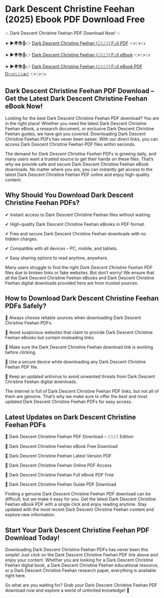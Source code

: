 # Dark Descent Christine Feehan (2025) Ebook PDF Download Free

💥 Dark Descent Christine Feehan PDF Download Now! 💥

➤ ►🌍📚📱👉 [Dark Descent Christine Feehan (𝟸𝟶𝟸𝟻) F𝚞ll PDF](https://getpdf.xyz/dark-descent-christine-feehan) 👈👈👈


➤ ►🌍📚📱👉 [Dark Descent Christine Feehan (𝟸𝟶𝟸𝟻) F𝚞ll eBook](https://getpdf.xyz/dark-descent-christine-feehan) 👈👈👈


➤ ►🌍📚📱👉 [Dark Descent Christine Feehan (𝟸𝟶𝟸𝟻) F𝚞ll eBook PDF D𝚘𝚠𝚗𝚕𝚘a𝚍](https://getpdf.xyz/dark-descent-christine-feehan) 👈👈👈


## Dark Descent Christine Feehan PDF Download – Get the Latest Dark Descent Christine Feehan eBook Now!

Looking for the best Dark Descent Christine Feehan PDF download? You are in the right place! Whether you need the latest Dark Descent Christine Feehan eBook, a research document, or exclusive Dark Descent Christine Feehan guides, we have got you covered. Downloading Dark Descent Christine Feehan PDFs has never been easier. With our direct links, you can access Dark Descent Christine Feehan PDF files within seconds.

The demand for *Dark Descent Christine Feehan* PDFs is growing daily, and many users want a trusted source to get their hands on these files. That’s why we provide safe and secure Dark Descent Christine Feehan eBook downloads. No matter where you are, you can instantly get access to the latest Dark Descent Christine Feehan PDF online and enjoy high-quality content.

## Why Should You Download Dark Descent Christine Feehan PDFs?

✔ Instant access to Dark Descent Christine Feehan files without waiting.

✔ High-quality Dark Descent Christine Feehan eBooks in PDF format.

✔ Free and secure Dark Descent Christine Feehan downloads with no hidden charges.

✔ Compatible with all devices – PC, mobile, and tablets.

✔ Easy sharing options to read anytime, anywhere.

Many users struggle to find the right *Dark Descent Christine Feehan* PDF files due to broken links or fake websites. But don’t worry! We ensure that all the Dark Descent Christine Feehan eBooks and Dark Descent Christine Feehan digital downloads provided here are from trusted sources.

## How to Download Dark Descent Christine Feehan PDFs Safely?

📌 Always choose reliable sources when downloading Dark Descent Christine Feehan PDFs.

📌 Avoid suspicious websites that claim to provide Dark Descent Christine Feehan eBooks but contain misleading links.

📌 Make sure the Dark Descent Christine Feehan download link is working before clicking.

📌 Use a secure device while downloading any Dark Descent Christine Feehan PDF file.

📌 Keep an updated antivirus to avoid unwanted threats from Dark Descent Christine Feehan digital downloads.

The internet is full of Dark Descent Christine Feehan PDF links, but not all of them are genuine. That’s why we make sure to offer the best and most updated Dark Descent Christine Feehan PDFs for easy access.

## Latest Updates on Dark Descent Christine Feehan PDFs

🔹 Dark Descent Christine Feehan PDF Download – 𝟸𝟶𝟸𝟻 Edition

🔹 Dark Descent Christine Feehan eBook Free Download

🔹 Dark Descent Christine Feehan Latest Version PDF

🔹 Dark Descent Christine Feehan Online PDF Access

🔹 Dark Descent Christine Feehan Full eBook PDF Free

🔹 Dark Descent Christine Feehan Guide PDF Download

Finding a genuine Dark Descent Christine Feehan PDF download can be difficult, but we make it easy for you. Get the latest Dark Descent Christine Feehan eBook PDF with a single click and enjoy reading anytime. Stay updated with the most recent Dark Descent Christine Feehan content and explore new information.

## Start Your Dark Descent Christine Feehan PDF Download Today!

Downloading Dark Descent Christine Feehan PDFs has never been this simple! Just click on the Dark Descent Christine Feehan PDF link above and enjoy your content. Whether you are looking for a Dark Descent Christine Feehan digital book, a Dark Descent Christine Feehan educational resource, or a Dark Descent Christine Feehan research paper, everything is available right here.

So what are you waiting for? Grab your Dark Descent Christine Feehan PDF download now and explore a world of unlimited knowledge! 🚀